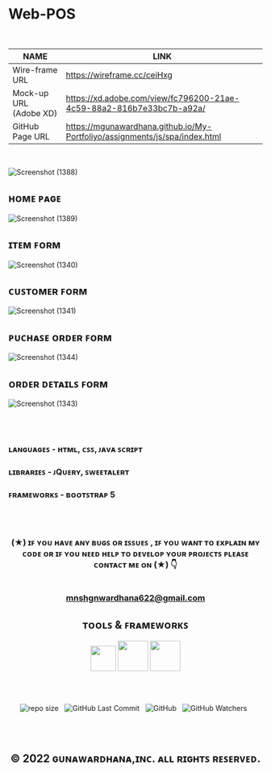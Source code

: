 # Web-POS

<br>

| NAME | LINK |
| ------ | ------ |
| Wire-frame URL | https://wireframe.cc/ceiHxg |
| Mock-up URL (Adobe XD) | https://xd.adobe.com/view/fc796200-21ae-4c59-88a2-816b7e33bc7b-a92a/ |
| GitHub Page URL | https://mgunawardhana.github.io/My-Portfoliyo/assignments/js/spa/index.html |

</div>

<br>

![Screenshot (1388)](https://user-images.githubusercontent.com/100486080/197949280-de58079c-589e-42ed-aa6b-f00bfbe2a1dd.png)

## ʜᴏᴍᴇ ᴘᴀɢᴇ

![Screenshot (1389)](https://user-images.githubusercontent.com/100486080/197949286-b21bcf9d-7fbb-42e9-8381-7540bfe0fa28.png)

## ɪᴛᴇᴍ ꜰᴏʀᴍ   

![Screenshot (1340)](https://user-images.githubusercontent.com/100486080/195764786-33c17f60-fd37-4fa3-a1bb-ace51f43c13c.png)

## ᴄᴜꜱᴛᴏᴍᴇʀ ꜰᴏʀᴍ

![Screenshot (1341)](https://user-images.githubusercontent.com/100486080/195764806-a1d26e60-8de0-4d9d-b985-d5fbe41dd4d4.png)

## ᴘᴜᴄʜᴀꜱᴇ ᴏʀᴅᴇʀ ꜰᴏʀᴍ

![Screenshot (1344)](https://user-images.githubusercontent.com/100486080/195764812-3650860e-9e98-46fa-806e-7e61e3af3e2a.png)

## ᴏʀᴅᴇʀ ᴅᴇᴛᴀɪʟꜱ ꜰᴏʀᴍ

![Screenshot (1343)](https://user-images.githubusercontent.com/100486080/195764816-2d3222be-2b68-4cea-b2f0-931981eb4a71.png)


<br><br>

<div align="left">

### ʟᴀɴɢᴜᴀɢᴇꜱ - ʜᴛᴍʟ, ᴄꜱꜱ, ᴊᴀᴠᴀ ꜱᴄʀɪᴘᴛ

### ʟɪʙʀᴀʀɪᴇꜱ - ᴊQᴜᴇʀʏ, ꜱᴡᴇᴇᴛᴀʟᴇʀᴛ

### ꜰʀᴀᴍᴇᴡᴏʀᴋꜱ - ʙᴏᴏᴛꜱᴛʀᴀᴘ 5

</div>

<br>
<br>
<div align="center">

### (★) ɪꜰ ʏᴏᴜ ʜᴀᴠᴇ ᴀɴʏ ʙᴜɢꜱ ᴏʀ ɪꜱꜱᴜᴇꜱ , ɪꜰ ʏᴏᴜ ᴡᴀɴᴛ ᴛᴏ ᴇxᴘʟᴀɪɴ ᴍʏ ᴄᴏᴅᴇ ᴏʀ ɪꜰ ʏᴏᴜ ɴᴇᴇᴅ ʜᴇʟᴘ ᴛᴏ ᴅᴇᴠᴇʟᴏᴘ ʏᴏᴜʀ ᴘʀᴏᴊᴇᴄᴛꜱ ᴘʟᴇᴀꜱᴇ ᴄᴏɴᴛᴀᴄᴛ ᴍᴇ ᴏɴ (★) 👇<br> <br> <br> mnshgnwardhana622@gmail.com

</div>

<div align="center">

## ᴛᴏᴏʟꜱ & ꜰʀᴀᴍᴇᴡᴏʀᴋꜱ

</div>


<div align="center">

<img src ="https://user-images.githubusercontent.com/100486080/194366650-ba2286fe-6dd7-471e-af09-3878d0d2cb7a.png" width = "50" hight ="100">
<img src="https://user-images.githubusercontent.com/100486080/194372733-ce18f77f-1afc-483a-8218-a4404af6f745.png" width = "60" hight ="110">
<img src="https://user-images.githubusercontent.com/100486080/195769568-bb7c5b0b-3dfd-4188-b46f-c5cb9b010c69.png" width = "60" hight ="110">

</div>

<br><br>
<div align="center">

![repo size](https://img.shields.io/github/repo-size/mGunawardhana/Web-POS?style=for-the-badge) &nbsp;
![GitHub Last Commit](https://img.shields.io/github/last-commit/mGunawardhana/Web-POS?style=for-the-badge) &nbsp;
![GitHub](https://img.shields.io/github/license/mGunawardhana/Web-POS?style=for-the-badge) &nbsp;
![GitHub Watchers](https://img.shields.io/github/watchers/mGunawardhana/Web-POS?style=for-the-badge) &nbsp;

</div>

<br><br>

<div align="center">

## © 2022 ɢᴜɴᴀᴡᴀʀᴅʜᴀɴᴀ,ɪɴᴄ. ᴀʟʟ ʀɪɢʜᴛꜱ ʀᴇꜱᴇʀᴠᴇᴅ.

</div>

